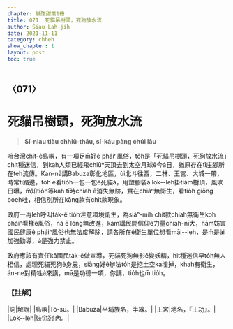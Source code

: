 ```yaml
---
chapter: 鹹酸甜第1冊
title: 071. 死貓吊樹頭，死狗放水流
author: Siau Lah-jih
date: 2021-11-11
category: chheh
show_chapter: 1
layout: post
toc: true
---
```

  
## 〈071〉
# 死貓吊樹頭，死狗放水流
>**Sí-niau tiàu chhiū-thâu, sí-káu pàng chúi lâu**

咱台灣chit-ê島嶼，有一項足m̄好ê pháiⁿ風俗，to̍h是「死貓吊樹頭，死狗放水流」chit種迷信，到kah人類已經飛chiūⁿ天頂去到太空月球ê今á日，猶原存在tī庄腳所在teh流傳。Kan-nā講Babuza彰化地區，ùi北斗往西，二林、王宮、大城一帶，時常tī路邊，to̍h ē看tio̍h一包一包ê死貓á，用塑膠袋á lok--leh掛tiàm樹頂，風吹日曝，m̄知tio̍h等kah tī時chiah ē消失無跡，實在chiâⁿ無衛生，看tio̍h giōng boeh吐，相信別所在kāng款有chit款現象。

政府一再leh呼叫ta̍k-ê tio̍h注意環境衛生，為siáⁿ-mih chit款chiah無衛生koh pháiⁿ看樣ê風俗，ná ē lóng無改進，kám講民間信仰ê力量chiah-nī大，hām妨害國民健康ê pháiⁿ風俗也無法度解除，請各所在ê衛生單位想看māi--leh，是m̄是ài加強勸導，á是強力禁止。

政府應該有責任kā國民ta̍k-ê做宣導，死貓死狗無影ē變妖精，hit種迷信早to̍h無人相信，處理死貓死狗ê身屍，siāng好ê辦法to̍h是挖土空ka埋掉，khah有衛生，án-ne對精牲á來講，mā是功德一項，你講，tio̍h也m̄ tio̍h。



### 【註解】

|詞|解說|
|島嶼|Tó-sū。|
|Babuza|平埔族名，半線。|
|王宮|地名，『王功』。|
|Lok--leh|裝tī袋á內。|

